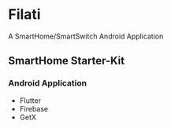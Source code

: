 # Filati

A SmartHome/SmartSwitch Android Application

## SmartHome Starter-Kit

### Android Application

- Flutter
- Firebase
- GetX
